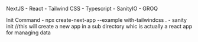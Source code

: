 NextJS - React - Tailwind CSS - Typescript - SanityIO - GROQ

Init Command - npx create-next-app --example with-tailwindcss .
             - sanity init //this will create a new app in a sub directory whic is actually a react app for managing data
